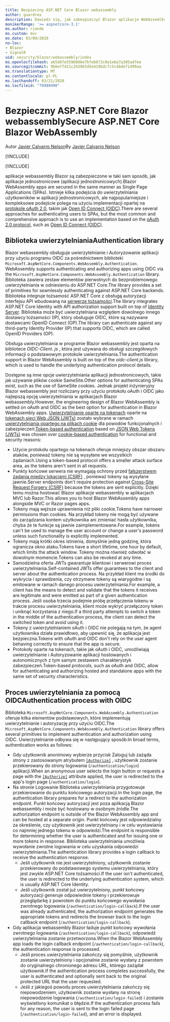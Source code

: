 ```yaml
---
title: Bezpieczny ASP.NET Core Blazor webassembly
author: guardrex
description: Dowiedz się, jak zabezpieczyć Blazor aplikacje WebAssemlby jako aplikacje jednostronicowe (aplikacji jednostronicowych).
monikerRange: '>= aspnetcore-3.1'
ms.author: riande
ms.custom: mvc
ms.date: 03/09/2020
no-loc:
- Blazor
- SignalR
uid: security/blazor/webassembly/index
ms.openlocfilehash: a65d47e55960d6e7bfeb672c0a1e6a7a305ad7ee
ms.sourcegitcommit: 9b6e7f421c243963d5e419bdcfc5c4bde71499aa
ms.translationtype: MT
ms.contentlocale: pl-PL
ms.lasthandoff: 03/21/2020
ms.locfileid: "79989490"
---
```

# <a name="secure-aspnet-core-opno-locblazor-webassembly"></a><span data-ttu-id="19124-103">Bezpieczny ASP.NET Core Blazor webassembly</span><span class="sxs-lookup"><span data-stu-id="19124-103">Secure ASP.NET Core Blazor WebAssembly</span></span>

<span data-ttu-id="19124-104">Autor [Javier Calvarro Nelson](https://github.com/javiercn)</span><span class="sxs-lookup"><span data-stu-id="19124-104">By [Javier Calvarro Nelson](https://github.com/javiercn)</span></span>

[!INCLUDE[](~/includes/blazorwasm-preview-notice.md)]

[!INCLUDE[](~/includes/blazorwasm-3.2-template-article-notice.md)]

<span data-ttu-id="19124-105">aplikacje webassembly Blazor są zabezpieczone w taki sam sposób, jak aplikacje jednostronicowe (aplikacji jednostronicowych).</span><span class="sxs-lookup"><span data-stu-id="19124-105">Blazor WebAssembly apps are secured in the same manner as Single Page Applications (SPAs).</span></span> <span data-ttu-id="19124-106">Istnieje kilka podejścia do uwierzytelniania użytkowników w aplikacji jednostronicowych, ale najpopularniejsze i kompleksowe podejście polega na użyciu implementacji opartej na [protokole oAuth 2,0](https://oauth.net/), takim jak [Open ID Connect (OIDC)](https://openid.net/connect/).</span><span class="sxs-lookup"><span data-stu-id="19124-106">There are several approaches for authenticating users to SPAs, but the most common and comprehensive approach is to use an implementation based on the [oAuth 2.0 protocol](https://oauth.net/), such as [Open ID Connect (OIDC)](https://openid.net/connect/).</span></span>

## <a name="authentication-library"></a><span data-ttu-id="19124-107">Biblioteka uwierzytelniania</span><span class="sxs-lookup"><span data-stu-id="19124-107">Authentication library</span></span>

Blazor<span data-ttu-id="19124-108"> webassembly obsługuje uwierzytelnianie i Autoryzowanie aplikacji przy użyciu programu OIDC za pośrednictwem biblioteki `Microsoft.AspNetCore.Components.WebAssembly.Authentication`.</span><span class="sxs-lookup"><span data-stu-id="19124-108"> WebAssembly supports authenticating and authorizing apps using OIDC via the `Microsoft.AspNetCore.Components.WebAssembly.Authentication` library.</span></span> <span data-ttu-id="19124-109">Biblioteka zawiera zestaw elementów pierwotnych do bezproblemowego uwierzytelniania w odniesieniu do ASP.NET Core.</span><span class="sxs-lookup"><span data-stu-id="19124-109">The library provides a set of primitives for seamlessly authenticating against ASP.NET Core backends.</span></span> <span data-ttu-id="19124-110">Biblioteka integruje tożsamość ASP.NET Core z obsługą autoryzacji interfejsu API wbudowaną na [serwerze tożsamości](https://identityserver.io/).</span><span class="sxs-lookup"><span data-stu-id="19124-110">The library integrates ASP.NET Core Identity with API authorization support built on top of [Identity Server](https://identityserver.io/).</span></span> <span data-ttu-id="19124-111">Biblioteka może być uwierzytelniana względem dowolnego innego dostawcy tożsamości (IP), który obsługuje OIDC, które są nazywane dostawcami OpenID Connect (OP).</span><span class="sxs-lookup"><span data-stu-id="19124-111">The library can authenticate against any third-party Identity Provider (IP) that supports OIDC, which are called OpenID Providers (OP).</span></span>

<span data-ttu-id="19124-112">Obsługa uwierzytelniania w programie Blazor webassembly jest oparta na bibliotece *OIDC-Client. js* , która jest używana do obsługi szczegółowych informacji o podstawowym protokole uwierzytelniania.</span><span class="sxs-lookup"><span data-stu-id="19124-112">The authentication support in Blazor WebAssembly is built on top of the *oidc-client.js* library, which is used to handle the underlying authentication protocol details.</span></span>

<span data-ttu-id="19124-113">Dostępne są inne opcje uwierzytelniania aplikacji jednostronicowych, takie jak używanie plików cookie SameSite.</span><span class="sxs-lookup"><span data-stu-id="19124-113">Other options for authenticating SPAs exist, such as the use of SameSite cookies.</span></span> <span data-ttu-id="19124-114">Jednak projekt inżynieryjny Blazor webassembly jest rozliczany przy użyciu protokołu oAuth i OIDC jako najlepszą opcję uwierzytelniania w aplikacjach Blazor webassembly.</span><span class="sxs-lookup"><span data-stu-id="19124-114">However, the engineering design of Blazor WebAssembly is settled on oAuth and OIDC as the best option for authentication in Blazor WebAssembly apps.</span></span> <span data-ttu-id="19124-115">[Uwierzytelnianie oparte na tokenach](xref:security/anti-request-forgery#token-based-authentication) oparte na [tokenach sieci Web JSON (JWTs)](https://self-issued.info/docs/draft-ietf-oauth-json-web-token.html) zostało wybrane w ramach [uwierzytelniania opartego na plikach cookie](xref:security/anti-request-forgery#cookie-based-authentication) dla powodów funkcjonalnych i zabezpieczeń:</span><span class="sxs-lookup"><span data-stu-id="19124-115">[Token-based authentication](xref:security/anti-request-forgery#token-based-authentication) based on [JSON Web Tokens (JWTs)](https://self-issued.info/docs/draft-ietf-oauth-json-web-token.html) was chosen over [cookie-based authentication](xref:security/anti-request-forgery#cookie-based-authentication) for functional and security reasons:</span></span>

* <span data-ttu-id="19124-116">Użycie protokołu opartego na tokenach oferuje mniejszy obszar obszaru ataków, ponieważ tokeny nie są wysyłane we wszystkich żądaniach.</span><span class="sxs-lookup"><span data-stu-id="19124-116">Using a token-based protocol offers a smaller attack surface area, as the tokens aren't sent in all requests.</span></span>
* <span data-ttu-id="19124-117">Punkty końcowe serwera nie wymagają ochrony przed [fałszerstwem żądania między lokacjami (CSRF)](xref:security/anti-request-forgery) , ponieważ tokeny są wysyłane jawnie.</span><span class="sxs-lookup"><span data-stu-id="19124-117">Server endpoints don't require protection against [Cross-Site Request Forgery (CSRF)](xref:security/anti-request-forgery) because the tokens are sent explicitly.</span></span> <span data-ttu-id="19124-118">Dzięki temu można hostować Blazor aplikacje webassembly w aplikacjach MVC lub Razor.</span><span class="sxs-lookup"><span data-stu-id="19124-118">This allows you to host Blazor WebAssembly apps alongside MVC or Razor pages apps.</span></span>
* <span data-ttu-id="19124-119">Tokeny mają węższe uprawnienia niż pliki cookie.</span><span class="sxs-lookup"><span data-stu-id="19124-119">Tokens have narrower permissions than cookies.</span></span> <span data-ttu-id="19124-120">Na przykład tokeny nie mogą być używane do zarządzania kontem użytkownika ani zmieniać hasła użytkownika, chyba że te funkcje są jawnie zaimplementowane.</span><span class="sxs-lookup"><span data-stu-id="19124-120">For example, tokens can't be used to manage the user account or change a user's password unless such functionality is explicitly implemented.</span></span>
* <span data-ttu-id="19124-121">Tokeny mają krótki okres istnienia, domyślnie jedną godzinę, która ogranicza okno ataku.</span><span class="sxs-lookup"><span data-stu-id="19124-121">Tokens have a short lifetime, one hour by default, which limits the attack window.</span></span> <span data-ttu-id="19124-122">Tokeny można również odwołać w dowolnym momencie.</span><span class="sxs-lookup"><span data-stu-id="19124-122">Tokens can also be revoked at any time.</span></span>
* <span data-ttu-id="19124-123">Samodzielna oferta JWTs gwarantuje klientowi i serwerowi proces uwierzytelniania.</span><span class="sxs-lookup"><span data-stu-id="19124-123">Self-contained JWTs offer guarantees to the client and server about the authentication process.</span></span> <span data-ttu-id="19124-124">Na przykład klient ma środki do wykrycia i sprawdzenia, czy otrzymane tokeny są wiarygodne i są emitowane w ramach danego procesu uwierzytelniania.</span><span class="sxs-lookup"><span data-stu-id="19124-124">For example, a client has the means to detect and validate that the tokens it receives are legitimate and were emitted as part of a given authentication process.</span></span> <span data-ttu-id="19124-125">Jeśli osoba trzecia podejmie próbę przełączenia tokenu w trakcie procesu uwierzytelniania, klient może wykryć przełączony token i uniknąć korzystania z niego.</span><span class="sxs-lookup"><span data-stu-id="19124-125">If a third party attempts to switch a token in the middle of the authentication process, the client can detect the switched token and avoid using it.</span></span>
* <span data-ttu-id="19124-126">Tokeny z uwierzytelnianiem oAuth i OIDC nie polegają na tym, że agent użytkownika działa prawidłowo, aby upewnić się, że aplikacja jest bezpieczna.</span><span class="sxs-lookup"><span data-stu-id="19124-126">Tokens with oAuth and OIDC don't rely on the user agent behaving correctly to ensure that the app is secure.</span></span>
* <span data-ttu-id="19124-127">Protokoły oparte na tokenach, takie jak oAuth i OIDC, umożliwiają uwierzytelnianie i Autoryzowanie aplikacji hostowanych i autonomicznych z tym samym zestawem charakterystyk zabezpieczeń.</span><span class="sxs-lookup"><span data-stu-id="19124-127">Token-based protocols, such as oAuth and OIDC, allow for authenticating and authorizing hosted and standalone apps with the same set of security characteristics.</span></span>

## <a name="authentication-process-with-oidc"></a><span data-ttu-id="19124-128">Proces uwierzytelniania za pomocą OIDC</span><span class="sxs-lookup"><span data-stu-id="19124-128">Authentication process with OIDC</span></span>

<span data-ttu-id="19124-129">Biblioteka `Microsoft.AspNetCore.Components.WebAssembly.Authentication` oferuje kilka elementów podstawowych, które implementują uwierzytelnianie i autoryzację przy użyciu OIDC.</span><span class="sxs-lookup"><span data-stu-id="19124-129">The `Microsoft.AspNetCore.Components.WebAssembly.Authentication` library offers several primitives to implement authentication and authorization using OIDC.</span></span> <span data-ttu-id="19124-130">Uwierzytelnianie odbywa się w następujący sposób:</span><span class="sxs-lookup"><span data-stu-id="19124-130">In broad terms, authentication works as follows:</span></span>

* <span data-ttu-id="19124-131">Gdy użytkownik anonimowy wybierze przycisk Zaloguj lub zażąda strony z zastosowanym atrybutem [`[Authorize]`](xref:Microsoft.AspNetCore.Authorization.AuthorizeAttribute) , użytkownik zostanie przekierowany do strony logowania (`/authentication/login`) aplikacji.</span><span class="sxs-lookup"><span data-stu-id="19124-131">When an anonymous user selects the login button or requests a page with the [`[Authorize]`](xref:Microsoft.AspNetCore.Authorization.AuthorizeAttribute) attribute applied, the user is redirected to the app's login page (`/authentication/login`).</span></span>
* <span data-ttu-id="19124-132">Na stronie Logowanie Biblioteka uwierzytelniania przygotowuje przekierowanie do punktu końcowego autoryzacji.</span><span class="sxs-lookup"><span data-stu-id="19124-132">In the login page, the authentication library prepares for a redirect to the authorization endpoint.</span></span> <span data-ttu-id="19124-133">Punkt końcowy autoryzacji jest poza aplikacją Blazor webassembly i może być hostowany w osobnym źródle.</span><span class="sxs-lookup"><span data-stu-id="19124-133">The authorization endpoint is outside of the Blazor WebAssembly app and can be hosted at a separate origin.</span></span> <span data-ttu-id="19124-134">Punkt końcowy jest odpowiedzialny za określenie, czy użytkownik jest uwierzytelniany i w celu wystawiania co najmniej jednego tokenu w odpowiedzi.</span><span class="sxs-lookup"><span data-stu-id="19124-134">The endpoint is responsible for determining whether the user is authenticated and for issuing one or more tokens in response.</span></span> <span data-ttu-id="19124-135">Biblioteka uwierzytelniania umożliwia wywołanie zwrotne logowania w celu uzyskania odpowiedzi uwierzytelniania.</span><span class="sxs-lookup"><span data-stu-id="19124-135">The authentication library provides a login callback to receive the authentication response.</span></span>
  * <span data-ttu-id="19124-136">Jeśli użytkownik nie jest uwierzytelniony, użytkownik zostanie przekierowany do podstawowego systemu uwierzytelniania, który jest zwykle ASP.NET Core tożsamości.</span><span class="sxs-lookup"><span data-stu-id="19124-136">If the user isn't authenticated, the user is redirected to the underlying authentication system, which is usually ASP.NET Core Identity.</span></span>
  * <span data-ttu-id="19124-137">Jeśli użytkownik został już uwierzytelniony, punkt końcowy autoryzacji generuje odpowiednie tokeny i przekierowuje przeglądarkę z powrotem do punktu końcowego wywołania zwrotnego logowania (`/authentication/login-callback`).</span><span class="sxs-lookup"><span data-stu-id="19124-137">If the user was already authenticated, the authorization endpoint generates the appropriate tokens and redirects the browser back to the login callback endpoint (`/authentication/login-callback`).</span></span>
* <span data-ttu-id="19124-138">Gdy aplikacja webassembly Blazor ładuje punkt końcowy wywołania zwrotnego logowania (`/authentication/login-callback`), odpowiedź uwierzytelniania zostanie przetworzona.</span><span class="sxs-lookup"><span data-stu-id="19124-138">When the Blazor WebAssembly app loads the login callback endpoint (`/authentication/login-callback`), the authentication response is processed.</span></span>
  * <span data-ttu-id="19124-139">Jeśli proces uwierzytelniania zakończy się pomyślnie, użytkownik zostanie uwierzytelniony i opcjonalnie zostanie wysłany z powrotem do oryginalnego chronionego adresu URL, którego zażądał użytkownik.</span><span class="sxs-lookup"><span data-stu-id="19124-139">If the authentication process completes successfully, the user is authenticated and optionally sent back to the original protected URL that the user requested.</span></span>
  * <span data-ttu-id="19124-140">Jeśli z jakiegoś powodu proces uwierzytelniania zakończy się niepowodzeniem, użytkownik zostanie wysłany na stronę niepowodzenie logowania (`/authentication/login-failed`) i zostanie wyświetlony komunikat o błędzie.</span><span class="sxs-lookup"><span data-stu-id="19124-140">If the authentication process fails for any reason, the user is sent to the login failed page (`/authentication/login-failed`), and an error is displayed.</span></span>
